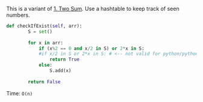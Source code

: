 This is a variant of [1. Two Sum](https://leetcode.com/problems/two-sum/). Use a hashtable to keep track of seen numbers.
```python
def checkIfExist(self, arr):
        S = set()
        
        for x in arr:
            if (x%2 == 0 and x/2 in S) or 2*x in S:
            #if x/2 in S or 2*x in S: # <-- not valid for python/python 2 but good for python 3
                return True
            else:
                S.add(x)
                
        return False
```
Time: `O(n)`  
